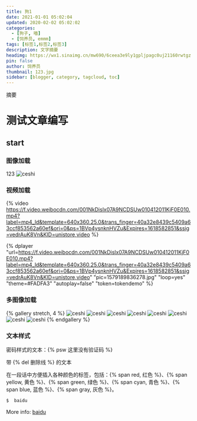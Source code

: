 ```yaml
---
title: 狗1
date: 2021-01-01 05:02:04
updated: 2020-02-02 05:02:02
categories:
  - [狗子, 喵]
  - [饲养员, emmm]
tags: [标签1,标签2,标签3]
description: 文字摘要
headimg: https://wx1.sinaimg.cn/mw690/6ceea3e9ly1gpljpagc0uj21160rwtgz.jpg
pin: false
author: 饲养员
thumbnail: 123.jpg
sidebar: [blogger, category, tagcloud, toc]
---
```


摘要
<!-- more -->


# 测试文章编写

## start

### 图像加载
123
![ceshi](1579189836278.jpg)

### 视频加载
{% video https://f.video.weibocdn.com/001NkDislx07A9NCDSUw010412011KjF0E010.mp4?label=mp4_ld&template=640x360.25.0&trans_finger=40a32e8439c5409a63ccf853562a60ef&ori=0&ps=1BVp4ysnknHVZu&Expires=1618582851&ssig=vedrAuK8Vn&KID=unistore,video %}

{% dplayer "url=https://f.video.weibocdn.com/001NkDislx07A9NCDSUw010412011KjF0E010.mp4?label=mp4_ld&template=640x360.25.0&trans_finger=40a32e8439c5409a63ccf853562a60ef&ori=0&ps=1BVp4ysnknHVZu&Expires=1618582851&ssig=vedrAuK8Vn&KID=unistore,video"  "pic=1579189836278.jpg" "loop=yes" "theme=#FADFA3" "autoplay=false" "token=tokendemo" %}


### 多图像加载
{% gallery stretch, 4 %}
![ceshi](1579189836278.jpg)
![ceshi](1579189836278.jpg)
![ceshi](1579189836278.jpg)
![ceshi](1579189836278.jpg)
![ceshi](1579189836278.jpg)
![ceshi](1579189836278.jpg)
![ceshi](1579189836278.jpg)
![ceshi](1579189836278.jpg)
{% endgallery %}

### 文本样式

密码样式的文本：{% psw 这里没有验证码 %}

带 {% del 删除线 %} 的文本

在一段话中方便插入各种颜色的标签，包括：{% span red, 红色 %}、{% span yellow, 黄色 %}、{% span green, 绿色 %}、{% span cyan, 青色 %}、{% span blue, 蓝色 %}、{% span gray, 灰色 %}。

``` bash
$  baidu
```

More info: [baidu](https://www.baidu.com)
